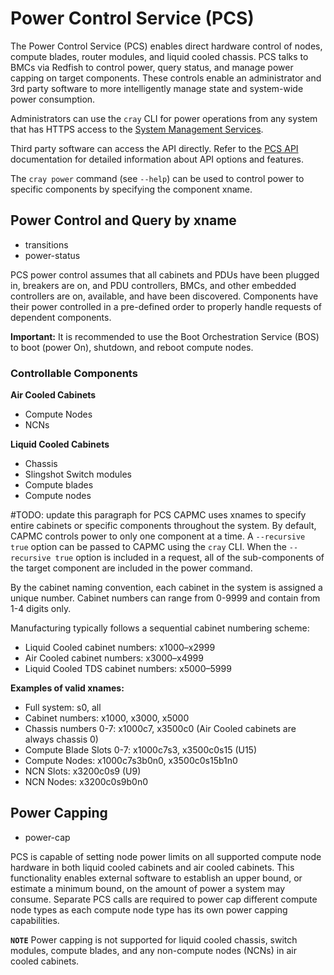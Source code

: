 # Power Control Service (PCS)

The Power Control Service (PCS) enables direct hardware control of nodes,
compute blades, router modules, and liquid cooled chassis. PCS talks to
BMCs via Redfish to control power, query status, and manage power capping
on target components. These controls enable an administrator and 3rd party
software to more intelligently manage state and system-wide power consumption.

Administrators can use the `cray` CLI for power operations from any system that
has HTTPS access to the
[System Management Services](../../network/Access_to_System_Management_Services.md).

Third party software can access the API directly. Refer to the
[PCS API](https://github.com/Cray-HPE/hms-power-control/blob/v1.4.0/api/swagger.yaml)
documentation for detailed information about API options and features.

The `cray power` command (see `--help`) can be used to control power to
specific components by specifying the component xname.

## Power Control and Query by xname

* transitions
* power-status

PCS power control assumes that all cabinets and PDUs have been plugged in,
breakers are on, and PDU controllers, BMCs, and other embedded controllers are
on, available, and have been discovered. Components have their power controlled
in a pre-defined order to properly handle requests of dependent components.

**Important:** It is recommended to use the Boot Orchestration Service (BOS) to
boot (power On), shutdown, and reboot compute nodes.

### Controllable Components
**Air Cooled Cabinets**
* Compute Nodes
* NCNs

**Liquid Cooled Cabinets**
* Chassis
* Slingshot Switch modules
* Compute blades
* Compute nodes

#TODO: update this paragraph for PCS
CAPMC uses xnames to specify entire cabinets or specific components throughout
the system. By default, CAPMC controls power to only one component at a time. A
`--recursive true` option can be passed to CAPMC using the `cray` CLI. When the
`--recursive true` option is included in a request, all of the sub-components of
the target component are included in the power command.

By the cabinet naming convention, each cabinet in the system is assigned a
unique number. Cabinet numbers can range from 0-9999 and contain from 1-4 digits
only.

Manufacturing typically follows a sequential cabinet numbering scheme:
* Liquid Cooled cabinet numbers: x1000–x2999
* Air Cooled cabinet numbers: x3000–x4999
* Liquid Cooled TDS cabinet numbers: x5000–5999

**Examples of valid xnames:**
* Full system: s0, all
* Cabinet numbers: x1000, x3000, x5000
* Chassis numbers 0-7: x1000c7, x3500c0 (Air Cooled cabinets are always
chassis 0)
* Compute Blade Slots 0-7: x1000c7s3, x3500c0s15 (U15)
* Compute Nodes: x1000c7s3b0n0, x3500c0s15b1n0
* NCN Slots: x3200c0s9 (U9)
* NCN Nodes: x3200c0s9b0n0

## Power Capping
* power-cap

PCS is capable of setting node power limits on all supported compute node
hardware in both liquid cooled cabinets and air cooled cabinets. This
functionality enables external software to establish an upper bound, or estimate
a minimum bound, on the amount of power a system may consume. Separate PCS
calls are required to power cap different compute node types as each compute
node type has its own power capping capabilities.

**`NOTE`** Power capping is not supported for liquid cooled chassis, switch
modules, compute blades, and any non-compute nodes (NCNs) in air cooled
cabinets.
